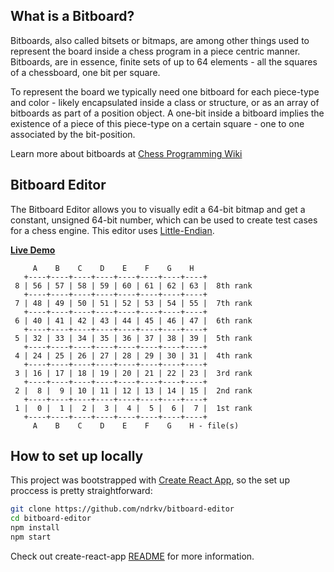 ## What is a Bitboard?

Bitboards, also called bitsets or bitmaps, are among other things used to represent the board inside a chess program in a piece centric manner. Bitboards, are in essence, finite sets of up to 64 elements - all the squares of a chessboard, one bit per square.

To represent the board we typically need one bitboard for each piece-type and color - likely encapsulated inside a class or structure, or as an array of bitboards as part of a position object. A one-bit inside a bitboard implies the existence of a piece of this piece-type on a certain square - one to one associated by the bit-position.

Learn more about bitboards at [Chess Programming Wiki](https://www.chessprogramming.org/Bitboards)

## Bitboard Editor

The Bitboard Editor allows you to visually edit a 64-bit bitmap and get a constant, unsigned 64-bit number, which can be used to create test cases for a chess engine. This editor uses [Little-Endian](https://www.chessprogramming.org/Little-endian).

**[Live Demo](https://bitboard-editor.vercel.app/)**

```
     A    B    C    D    E    F    G    H
   +----+----+----+----+----+----+----+----+
 8 | 56 | 57 | 58 | 59 | 60 | 61 | 62 | 63 |  8th rank
   +----+----+----+----+----+----+----+----+
 7 | 48 | 49 | 50 | 51 | 52 | 53 | 54 | 55 |  7th rank
   +----+----+----+----+----+----+----+----+
 6 | 40 | 41 | 42 | 43 | 44 | 45 | 46 | 47 |  6th rank
   +----+----+----+----+----+----+----+----+
 5 | 32 | 33 | 34 | 35 | 36 | 37 | 38 | 39 |  5th rank
   +----+----+----+----+----+----+----+----+
 4 | 24 | 25 | 26 | 27 | 28 | 29 | 30 | 31 |  4th rank
   +----+----+----+----+----+----+----+----+
 3 | 16 | 17 | 18 | 19 | 20 | 21 | 22 | 23 |  3rd rank
   +----+----+----+----+----+----+----+----+
 2 |  8 |  9 | 10 | 11 | 12 | 13 | 14 | 15 |  2nd rank
   +----+----+----+----+----+----+----+----+
 1 |  0 |  1 |  2 |  3 |  4 |  5 |  6 |  7 |  1st rank
   +----+----+----+----+----+----+----+----+
     A    B    C    D    E    F    G    H - file(s)
```

## How to set up locally

This project was bootstrapped with [Create React App](https://github.com/facebook/create-react-app), so the set up proccess is pretty straightforward:

```bash
git clone https://github.com/ndrkv/bitboard-editor
cd bitboard-editor
npm install
npm start
```

Check out create-react-app [README](https://github.com/facebook/create-react-app/blob/master/README.md) for more information.
